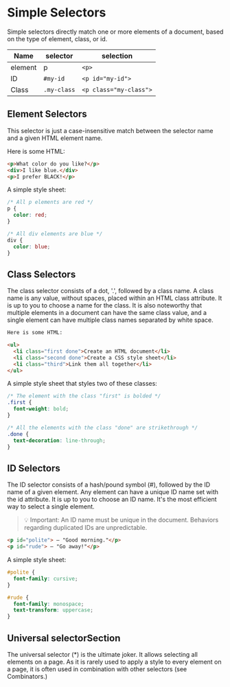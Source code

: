 # Simple Selectors

Simple selectors directly match one or more elements of a document, based on the type of element, class, or id.

| Name         | selector    | selection                   |
| ------------ | ----------- | --------------------------- |
| element      | p           | `<p>`                       |
| ID           | `#my-id`    | `<p id="my-id">`            |
| Class        | `.my-class` | `<p class="my-class">`      |  

## Element Selectors

This selector is just a case-insensitive match between the selector name and a given HTML element name.

Here is some HTML:

```html
<p>What color do you like?</p>
<div>I like blue.</div>
<p>I prefer BLACK!</p>
```

A simple style sheet:

```css
/* All p elements are red */
p {
  color: red;
}

/* All div elements are blue */
div {
  color: blue;
}
```

## Class Selectors

The class selector consists of a dot, '.', followed by a class name. A class name is any value, without spaces, placed within an HTML class attribute. It is up to you to choose a name for the class. It is also noteworthy that multiple elements in a document can have the same class value, and a single element can have multiple class names separated by white space.

```html
Here is some HTML:

<ul>
  <li class="first done">Create an HTML document</li>
  <li class="second done">Create a CSS style sheet</li>
  <li class="third">Link them all together</li>
</ul>
```

A simple style sheet that styles two of these classes:

```css
/* The element with the class "first" is bolded */
.first {
  font-weight: bold;
}

/* All the elements with the class "done" are strikethrough */
.done {
  text-decoration: line-through;
}
```

## ID Selectors

The ID selector consists of a hash/pound symbol (#), followed by the ID name of a given element. Any element can have a unique ID name set with the id attribute. It is up to you to choose an ID name. It's the most efficient way to select a single element.

>💡 Important: An ID name must be unique in the document. Behaviors regarding duplicated IDs are unpredictable.

```html
<p id="polite"> — "Good morning."</p>
<p id="rude"> — "Go away!"</p>
```

A simple style sheet:

```css
#polite {
  font-family: cursive;
}

#rude {
  font-family: monospace;
  text-transform: uppercase;
}
```

## Universal selectorSection

The universal selector (*) is the ultimate joker. It allows selecting all elements on a page. As it is rarely used to apply a style to every element on a page, it is often used in combination with other selectors (see Combinators.)